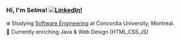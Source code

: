 ### Hi, I'm Selma! [![LinkedIn!](https://img.shields.io/badge/LinkedIn-%230077B5.svg?logo=linkedin&logoColor=white)](https://www.linkedin.com/in/selma-b%C3%A9doui/)

:snowflake: Studying [Software Engineering](https://www.concordia.ca/academics/undergraduate/software-engineering.html) at Concordia University, Montreal.<br/>
:thought_balloon: Currently enriching Java & Web Design (HTML,CSS,JS) <br/>


